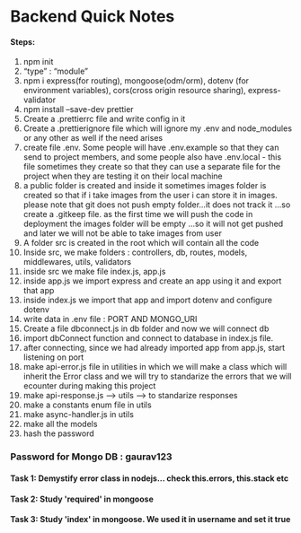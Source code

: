 # Backend Quick Notes

#### Steps:

1. npm init
2. “type” : “module”
3. npm i express(for routing), mongoose(odm/orm), dotenv (for environment variables), cors(cross origin resource sharing), express-validator
4. npm install –save-dev prettier
5. Create a .prettierrc file and write config in it
6. Create a .prettierignore file which will ignore my .env and node_modules or any other as well if the need arises
7. create file .env. Some people will have .env.example so that they can send to project members, and
   some people also have .env.local - this file sometimes they create so that they can use a separate file for the project when they are testing it on their local machine
8. a public folder is created and inside it sometimes images folder is created so that if i take
   images from the user i can store it in images. please note that git does not push empty
   folder...it does not track it ...so create a .gitkeep file. as the first time we will push the code in deployment the images folder will be empty ...so it will not get pushed and later we will not be able to take images from user
9. A folder src is created in the root which will contain all the code
10. Inside src, we make folders : controllers, db, routes, models, middlewares, utils, validators
11. inside src we make file index.js, app.js
12. inside app.js we import express and create an app using it and export that app
13. inside index.js we import that app and import dotenv and configure dotenv
14. write data in .env file : PORT AND MONGO_URI
15. Create a file dbconnect.js in db folder and now we will connect db
16. import dbConnect function and connect to database in index.js file.
17. after connecting, since we had already imported app from app.js, start listening on port
18. make api-error.js file in utilities in which we will make a class which will inherit the
    Error class and we will try to standarize the errors that we will ecounter during making this project
19. make api-response.js --> utils --> to standarize responses
20. make a constants enum file in utils
21. make async-handler.js in utils
22. make all the models
23. hash the password

### Password for Mongo DB : gaurav123

#### Task 1: Demystify error class in nodejs... check this.errors, this.stack etc

#### Task 2: Study 'required' in mongoose

#### Task 3: Study 'index' in mongoose. We used it in username and set it true
